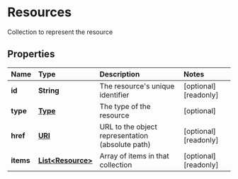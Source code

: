 # Resources

Collection to represent the resource

## Properties

| Name | Type | Description | Notes |
| :--- | :--- | :--- | :--- |
| **id** | **String** | The resource's unique identifier | \[optional\] \[readonly\] |
| **type** | [**Type**](type.md) | The type of the resource | \[optional\] |
| **href** | [**URI**](https://github.com/ionos-cloud/sdk-java/tree/a12429a4804e6e50d2155ea044d46f0bc32a860f/docs/URI.md) | URL to the object representation \(absolute path\) | \[optional\] \[readonly\] |
| **items** | [**List&lt;Resource&gt;**](resource.md) | Array of items in that collection | \[optional\] \[readonly\] |

